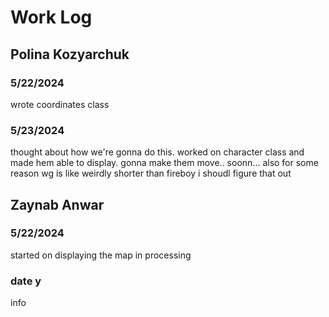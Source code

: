 # Work Log

## Polina Kozyarchuk

### 5/22/2024

wrote coordinates class

### 5/23/2024

thought about how we're gonna do this. worked on character class and made hem able to display. gonna make them move.. soonn... also for some reason wg is like weirdly shorter than fireboy i shoudl figure that out


## Zaynab Anwar

### 5/22/2024

started on displaying the map in processing

### date y

info
